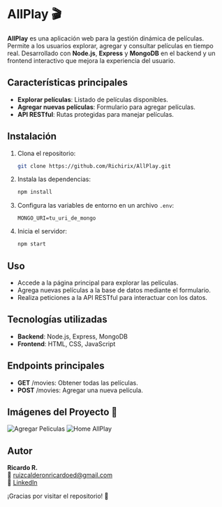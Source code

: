 # AllPlay 🎬

**AllPlay** es una aplicación web para la gestión dinámica de películas. Permite a los usuarios explorar, agregar y consultar películas en tiempo real. Desarrollado con **Node.js**, **Express** y **MongoDB** en el backend y un frontend interactivo que mejora la experiencia del usuario.

## Características principales

- **Explorar películas**: Listado de películas disponibles.
- **Agregar nuevas películas**: Formulario para agregar películas.
- **API RESTful**: Rutas protegidas para manejar películas.

## Instalación

1. Clona el repositorio:
   ```bash
   git clone https://github.com/Richirix/AllPlay.git
   ```

2. Instala las dependencias:
   ```bash
   npm install
   ```

3. Configura las variables de entorno en un archivo `.env`:
   ```
   MONGO_URI=tu_uri_de_mongo
   ```

4. Inicia el servidor:
   ```bash
   npm start
   ```

## Uso

- Accede a la página principal para explorar las películas.
- Agrega nuevas películas a la base de datos mediante el formulario.
- Realiza peticiones a la API RESTful para interactuar con los datos.

## Tecnologías utilizadas

- **Backend**: Node.js, Express, MongoDB
- **Frontend**: HTML, CSS, JavaScript

## Endpoints principales

- **GET** /movies: Obtener todas las películas.
- **POST** /movies: Agregar una nueva película.

## Imágenes del Proyecto 📸
![Agregar Peliculas](https://github.com/user-attachments/assets/6704d330-91e9-4c62-8f42-9cefaa05c088)
![Home AllPlay](https://github.com/user-attachments/assets/20fd584d-9ebd-485d-88bc-2bab28c1f74b)

## Autor

**Ricardo R.**  
📧 ruizcalderonricardoed@gmail.com  
🔗 [LinkedIn](https://www.linkedin.com/in/ricardo/)

¡Gracias por visitar el repositorio! 🎉
